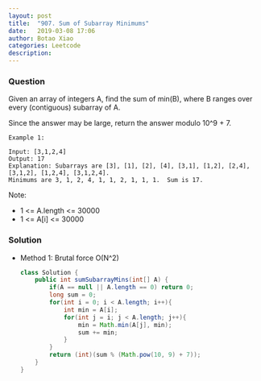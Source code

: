 ```yaml
---
layout: post
title:  "907. Sum of Subarray Minimums"
date:   2019-03-08 17:06
author: Botao Xiao
categories: Leetcode
description:
---
```

### Question
Given an array of integers A, find the sum of min(B), where B ranges over every (contiguous) subarray of A.

Since the answer may be large, return the answer modulo 10^9 + 7.

```
Example 1:

Input: [3,1,2,4]
Output: 17
Explanation: Subarrays are [3], [1], [2], [4], [3,1], [1,2], [2,4], [3,1,2], [1,2,4], [3,1,2,4]. 
Minimums are 3, 1, 2, 4, 1, 1, 2, 1, 1, 1.  Sum is 17.
```
 
Note:
* 1 <= A.length <= 30000
* 1 <= A[i] <= 30000

### Solution
* Method 1: Brutal force O(N^2)
	```Java
	class Solution {
		public int sumSubarrayMins(int[] A) {
			if(A == null || A.length == 0) return 0;
			long sum = 0;
			for(int i = 0; i < A.length; i++){
				int min = A[i];
				for(int j = i; j < A.length; j++){
					min = Math.min(A[j], min);
					sum += min;
				}
			}
			return (int)(sum % (Math.pow(10, 9) + 7));
		}
	}
	```